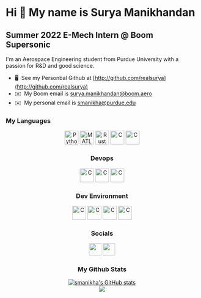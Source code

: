 Hi 👋 My name is Surya Manikhandan
==================================

Summer 2022 E-Mech Intern @ Boom Supersonic
-------------------------------------------

I'm an Aerospace Engineering student from Purdue University with a passion for R&D and good science.

* 🖥️  See my Personbal Github at [http://github.com/realsurya](http://github.com/realsurya)
* ✉️  My Boom email is [surya.manikhandan@boom.aero](mailto:surya.manikhandan@boom.aero)
* ✉️  My personal email is [smanikha@purdue.edu](mailto:smanikha@purdue.edu)


### My Languages
<center>
<p align="center">
<a href="https://www.python.org/" target="_blank" rel="noreferrer"><img src="https://raw.githubusercontent.com/smanikha/smanikha/main/assets/python-original.svg" width="36" height="36" alt="Python" /></a>
<a href="https://www.mathworks.com/products/matlab.html" target="_blank" rel="noreferrer"><img src="https://raw.githubusercontent.com/smanikha/smanikha/main/assets/matlab-original.svg" width="36" height="36" alt="MATLAB" /></a>
<a href="https://www.rust-lang.org/" target="_blank" rel="noreferrer"><img src="https://raw.githubusercontent.com/smanikha/smanikha/main/assets/rust-plain.svg" width="36" height="36" alt="Rust" /></a>
<a href="https://gcc.gnu.org/" target="_blank" rel="noreferrer"><img src="https://raw.githubusercontent.com/smanikha/smanikha/main/assets/c-original.svg" width="36" height="36" alt="C" /></a>
<a href="https://javascript.info/js" target="_blank" rel="noreferrer"><img src="https://raw.githubusercontent.com/smanikha/smanikha/main/assets/javascript-original.svg" width="36" height="36" alt="C" /></a>
</p>

### Devops
<p align="center">
<a href="https://git-scm.com/" target="_blank" rel="noreferrer"><img src="https://raw.githubusercontent.com/smanikha/smanikha/main/assets/git-original.svg" width="36" height="36" alt="C" /></a>
<a href="https://github.com/" target="_blank" rel="noreferrer"><img src="https://raw.githubusercontent.com/smanikha/smanikha/main/assets/github-original.svg" width="36" height="36" alt="C" /></a>
<a href="https://circleci.com/" target="_blank" rel="noreferrer"><img src="https://raw.githubusercontent.com/smanikha/smanikha/main/assets/circleci-plain.svg" width="36" height="36" alt="C" /></a>
</p>

### Dev Environment
<p align="center">
<a href="https://archlinux.org/" target="_blank" rel="noreferrer"><img src="https://raw.githubusercontent.com/smanikha/smanikha/main/assets/linux-original.svg" width="36" height="36" alt="C" /></a>
<a href="https://www.gnu.org/software/bash/" target="_blank" rel="noreferrer"><img src="https://raw.githubusercontent.com/smanikha/smanikha/main/assets/bash-original.svg" width="36" height="36" alt="C" /></a>
<a href="https://www.vim.org/" target="_blank" rel="noreferrer"><img src="https://raw.githubusercontent.com/smanikha/smanikha/main/assets/vim-plain.svg" width="36" height="36" alt="C" /></a>
<a href="https://code.visualstudio.com/" target="_blank" rel="noreferrer"><img src="https://raw.githubusercontent.com/smanikha/smanikha/main/assets/vscode-original.svg" width="36" height="36" alt="C" /></a>
</p>

### Socials

<p align="center">
<a href="https://www.github.com/smanikha" target="_blank" rel="noreferrer"><img src="https://raw.githubusercontent.com/smanikha/smanikha/main/assets/github-original.svg" width="32" height="32" /></a>
<a href="https://www.linkedin.com/in/aerospacesurya" target="_blank" rel="noreferrer"><img src="https://raw.githubusercontent.com/smanikha/smanikha/main/assets/linkedin-original.svg" width="32" height="32" /></a>
</p>

### My Github Stats
<a href="http://www.github.com/smanikha"><img src="https://github-readme-stats.vercel.app/api?username=smanikha&show_icons=true&hide=stars,prs,issues,contribs&count_private=true&title_color=facc15&text_color=ffffff&icon_color=facc15&bg_color=1c1917&hide_border=true&show_icons=true" alt="smanikha's GitHub stats" /></a><br>
<a href="http://www.github.com/smanikha"><img src="https://github-readme-streak-stats.herokuapp.com/?user=smanikha&stroke=ffffff&background=1c1917&ring=facc15&fire=facc15&currStreakNum=ffffff&currStreakLabel=facc15&sideNums=ffffff&sideLabels=ffffff&dates=ffffff&hide_border=true" /></a>
</center>
